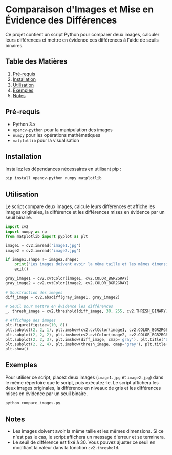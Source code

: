 # Comparaison d'Images et Mise en Évidence des Différences

Ce projet contient un script Python pour comparer deux images, calculer leurs différences et mettre en évidence ces différences à l'aide de seuils binaires.

## Table des Matières
1. [Pré-requis](#pré-requis)
2. [Installation](#installation)
3. [Utilisation](#utilisation)
4. [Exemples](#exemples)
5. [Notes](#notes)

## Pré-requis

- Python 3.x
- `opencv-python` pour la manipulation des images
- `numpy` pour les opérations mathématiques
- `matplotlib` pour la visualisation

## Installation

Installez les dépendances nécessaires en utilisant pip :

```bash
pip install opencv-python numpy matplotlib
```

## Utilisation

Le script compare deux images, calcule leurs différences et affiche les images originales, la différence et les différences mises en évidence par un seuil binaire.

```python
import cv2
import numpy as np
from matplotlib import pyplot as plt

image1 = cv2.imread('image1.jpg')
image2 = cv2.imread('image2.jpg')

if image1.shape != image2.shape:
    print("Les images doivent avoir la même taille et les mêmes dimensions.")
    exit()

gray_image1 = cv2.cvtColor(image1, cv2.COLOR_BGR2GRAY)
gray_image2 = cv2.cvtColor(image2, cv2.COLOR_BGR2GRAY)

# Soustraction des images
diff_image = cv2.absdiff(gray_image1, gray_image2)

# Seuil pour mettre en évidence les différences
_, thresh_image = cv2.threshold(diff_image, 30, 255, cv2.THRESH_BINARY)

# Affichage des images
plt.figure(figsize=(10, 8))
plt.subplot(2, 2, 1), plt.imshow(cv2.cvtColor(image1, cv2.COLOR_BGR2RGB)), plt.title('Image 1')
plt.subplot(2, 2, 2), plt.imshow(cv2.cvtColor(image2, cv2.COLOR_BGR2RGB)), plt.title('Image 2')
plt.subplot(2, 2, 3), plt.imshow(diff_image, cmap='gray'), plt.title('Différence')
plt.subplot(2, 2, 4), plt.imshow(thresh_image, cmap='gray'), plt.title('Différences Seuil')
plt.show()
```

## Exemples

Pour utiliser ce script, placez deux images (`image1.jpg` et `image2.jpg`) dans le même répertoire que le script, puis exécutez-le. Le script affichera les deux images originales, la différence en niveaux de gris et les différences mises en évidence par un seuil binaire.

```bash
python compare_images.py
```

## Notes

- Les images doivent avoir la même taille et les mêmes dimensions. Si ce n'est pas le cas, le script affichera un message d'erreur et se terminera.
- Le seuil de différence est fixé à 30. Vous pouvez ajuster ce seuil en modifiant la valeur dans la fonction `cv2.threshold`.
